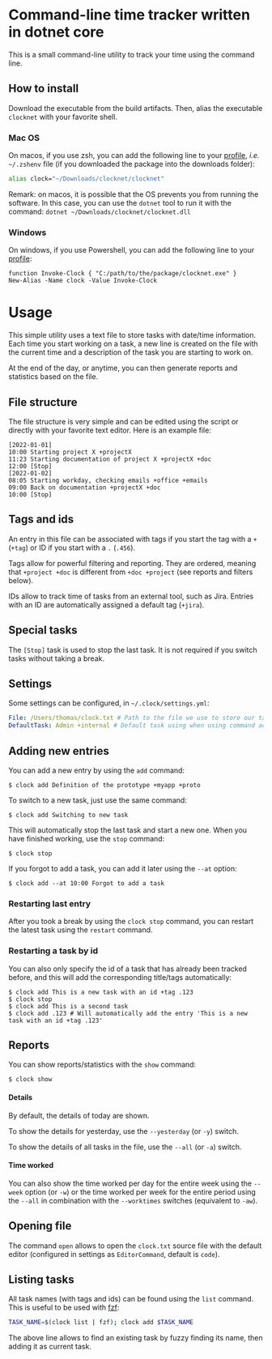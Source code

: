 # Command-line time tracker written in dotnet core

This is a small command-line utility to track your time using the command line.

## How to install

Download the executable from the build artifacts. Then, alias the executable `clocknet` with your favorite shell.

### Mac OS

On macos, if you use zsh, you can add the following line to your [profile](https://www.gnu.org/software/bash/manual/html_node/Bash-Startup-Files.html), _i.e._ `~/.zshenv` file (if you downloaded the package into the downloads folder):

```zsh
alias clock="~/Downloads/clocknet/clocknet"
```

Remark: on macos, it is possible that the OS prevents you from running the software. In this case, you can use the `dotnet` tool to run it with the command: `dotnet ~/Downloads/clocknet/clocknet.dll`

### Windows

On windows, if you use Powershell, you can add the following line to your [profile](https://learn.microsoft.com/en-us/powershell/module/microsoft.powershell.core/about/about_profiles?view=powershell-7.2):

```pwsh
function Invoke-Clock { "C:/path/to/the/package/clocknet.exe" }
New-Alias -Name clock -Value Invoke-Clock
```

# Usage

This simple utility uses a text file to store tasks with date/time information. Each time you start working on a task, a new line is created on the file with the current time and a description of the task you are starting to work on.

At the end of the day, or anytime, you can then generate reports and statistics based on the file.

## File structure

The file structure is very simple and can be edited using the script or directly with your favorite text editor.
Here is an example file:

```
[2022-01-01]
10:00 Starting project X +projectX
11:23 Starting documentation of project X +projectX +doc
12:00 [Stop]
[2022-01-02]
08:05 Starting workday, checking emails +office +emails
09:00 Back on documentation +projectX +doc
10:00 [Stop]
```

## Tags and ids

An entry in this file can be associated with tags if you start the tag with a `+` (`+tag`) or ID if you start with a `.` (`.456`). 

Tags allow for powerful filtering and reporting. They are ordered, meaning that `+project +doc` is different from `+doc +project` (see reports and filters below).

IDs allow to track time of tasks from an external tool, such as Jira. Entries with an ID are automatically assigned a default tag (`+jira`).

## Special tasks

The `[Stop]` task is used to stop the last task. It is not required if you switch tasks without taking a break.

## Settings

Some settings can be configured, in `~/.clock/settings.yml`:

```yml
File: /Users/thomas/clock.txt # Path to the file we use to store our tasks 
DefaultTask: Admin +internal # Default task using when using command add without any other parameters
```

## Adding new entries

You can add a new entry by using the `add` command:

```
$ clock add Definition of the prototype +myapp +proto
```

To switch to a new task, just use the same command:

```
$ clock add Switching to new task
```

This will automatically stop the last task and start a new one. When you have finished working, use the `stop` command:

```
$ clock stop
```

If you forgot to add a task, you can add it later using the `--at` option:

```
$ clock add --at 10:00 Forgot to add a task
```

### Restarting last entry

After you took a break by using the `clock stop` command, you can restart the latest task using the `restart` command.

### Restarting a task by id

You can also only specify the id of a task that has already been tracked before, and this will add the corresponding title/tags automatically:

```
$ clock add This is a new task with an id +tag .123
$ clock stop
$ clock add This is a second task
$ clock add .123 # Will automatically add the entry 'This is a new task with an id +tag .123'
```

## Reports

You can show reports/statistics with the `show` command:

```
$ clock show
```

#### Details

By default, the details of today are shown.

To show the details for yesterday, use the `--yesterday` (or `-y`) switch. 

To show the details of all tasks in the file, use the `--all` (or `-a`) switch.

#### Time worked

You can also show the time worked per day for the entire week using the `--week` option (or `-w`) or the time worked per week for the entire period using the `--all` in combination with the `--worktimes` switches (equivalent to `-aw`).

## Opening file

The command `open` allows to open the `clock.txt` source file with the default editor (configured in settings as `EditorCommand`, default is `code`).

## Listing tasks

All task names (with tags and ids) can be found using the `list` command. This is useful to be used with [fzf](https://github.com/junegunn/fzf/blob/master/README.md):

```bash
TASK_NAME=$(clock list | fzf); clock add $TASK_NAME
```

The above line allows to find an existing task by fuzzy finding its name, then adding it as current task.